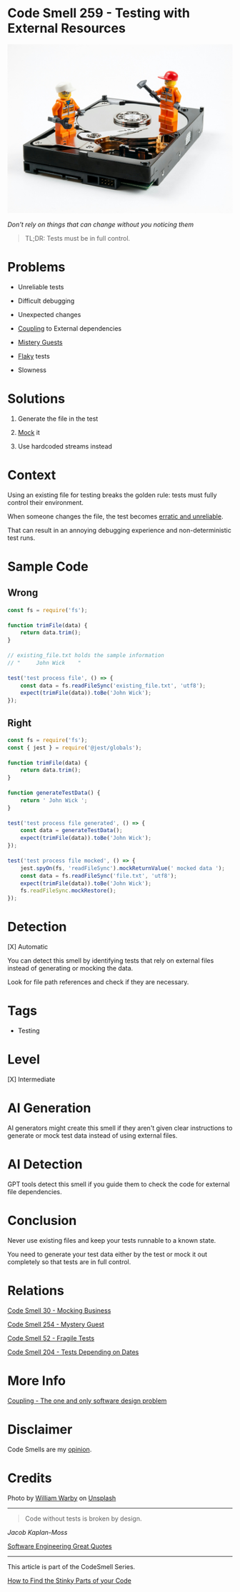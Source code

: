 # Code Smell 259 - Testing with External Resources

![Code Smell 259 - Testing with External Resources](Code%20Smell%20259%20-%20Testing%20with%20External%20Resources.jpg)

*Don't rely on things that can change without you noticing them*

> TL;DR: Tests must be in full control.

# Problems

- Unreliable tests

- Difficult debugging

- Unexpected changes

- [Coupling](https://github.com/mcsee/Software-Design-Articles/tree/main/Articles/Theory/Coupling%20-%20The%20one%20and%20only%20software%20design%20problem/readme.md) to External dependencies

- [Mistery Guests](https://github.com/mcsee/Software-Design-Articles/tree/main/Articles/Code%20Smells/Code%20Smell%20254%20-%20Mystery%20Guest/readme.md)

- [Flaky](https://github.com/mcsee/Software-Design-Articles/tree/main/Articles/Code%20Smells/Code%20Smell%2052%20-%20Fragile%20Tests/readme.md) tests

- Slowness

# Solutions

1. Generate the file in the test

2. [Mock](https://github.com/mcsee/Software-Design-Articles/tree/main/Articles/Code%20Smells/Code%20Smell%2030%20-%20Mocking%20Business/readme.md) it

3. Use hardcoded streams instead

# Context

Using an existing file for testing breaks the golden rule: tests must fully control their environment. 

When someone changes the file, the test becomes [erratic and unreliable](https://github.com/mcsee/Software-Design-Articles/tree/main/Articles/Code%20Smells/Code%20Smell%2052%20-%20Fragile%20Tests/readme.md).

That can result in an annoying debugging experience and non-deterministic test runs.

# Sample Code

## Wrong

<!-- [Gist Url](https://gist.github.com/mcsee/1b6f129a641e984ad18433c485270b21) -->

```javascript
const fs = require('fs');

function trimFile(data) {
    return data.trim();
}

// existing_file.txt holds the sample information
// "     John Wick    "

test('test process file', () => {
    const data = fs.readFileSync('existing_file.txt', 'utf8');
    expect(trimFile(data)).toBe('John Wick');
});
```

## Right

<!-- [Gist Url](https://gist.github.com/mcsee/50b5d79df54bf0c4239fb301b966a612) -->

```javascript
const fs = require('fs');
const { jest } = require('@jest/globals');

function trimFile(data) {
    return data.trim();
}

function generateTestData() {
    return ' John Wick ';
}

test('test process file generated', () => {
    const data = generateTestData();
    expect(trimFile(data)).toBe('John Wick');
});

test('test process file mocked', () => {
    jest.spyOn(fs, 'readFileSync').mockReturnValue(' mocked data ');
    const data = fs.readFileSync('file.txt', 'utf8');
    expect(trimFile(data)).toBe('John Wick');
    fs.readFileSync.mockRestore();
});
```

# Detection

[X] Automatic 

You can detect this smell by identifying tests that rely on external files instead of generating or mocking the data. 

Look for file path references and check if they are necessary.

# Tags

- Testing

# Level

[X] Intermediate

# AI Generation

AI generators might create this smell if they aren't given clear instructions to generate or mock test data instead of using external files.

# AI Detection

GPT tools detect this smell if you guide them to check the code for external file dependencies.

# Conclusion
 
Never use existing files and keep your tests runnable to a known state.

You need to generate your test data either by the test or mock it out completely so that tests are in full control.

# Relations

[Code Smell 30 - Mocking Business](https://github.com/mcsee/Software-Design-Articles/tree/main/Articles/Code%20Smells/Code%20Smell%2030%20-%20Mocking%20Business/readme.md)

[Code Smell 254 - Mystery Guest](https://github.com/mcsee/Software-Design-Articles/tree/main/Articles/Code%20Smells/Code%20Smell%20254%20-%20Mystery%20Guest/readme.md)

[Code Smell 52 - Fragile Tests](https://github.com/mcsee/Software-Design-Articles/tree/main/Articles/Code%20Smells/Code%20Smell%2052%20-%20Fragile%20Tests/readme.md)

[Code Smell 204 - Tests Depending on Dates](https://github.com/mcsee/Software-Design-Articles/tree/main/Articles/Code%20Smells/Code%20Smell%20204%20-%20Tests%20Depending%20on%20Dates/readme.md)

# More Info

[Coupling - The one and only software design problem](https://github.com/mcsee/Software-Design-Articles/tree/main/Articles/Theory/Coupling%20-%20The%20one%20and%20only%20software%20design%20problem/readme.md)

# Disclaimer

Code Smells are my [opinion](https://github.com/mcsee/Software-Design-Articles/tree/main/Articles/Blogging/I%20Wrote%20More%20than%2090%20Articles%20on%202021%20Here%20is%20What%20I%20Learned/readme.md).

# Credits

Photo by [William Warby](https://unsplash.com/@wwarby) on [Unsplash](https://unsplash.com/photos/a-couple-of-legos-standing-next-to-a-hard-drive-_zIq5WCzfHE)
  
* * *

> Code without tests is broken by design.

_Jacob Kaplan-Moss_
 
[Software Engineering Great Quotes](https://github.com/mcsee/Software-Design-Articles/tree/main/Articles/Quotes/Software%20Engineering%20Great%20Quotes/readme.md)

* * *

This article is part of the CodeSmell Series.

[How to Find the Stinky Parts of your Code](https://github.com/mcsee/Software-Design-Articles/tree/main/Articles/Code%20Smells/How%20to%20Find%20the%20Stinky%20parts%20of%20your%20Code/readme.md)

